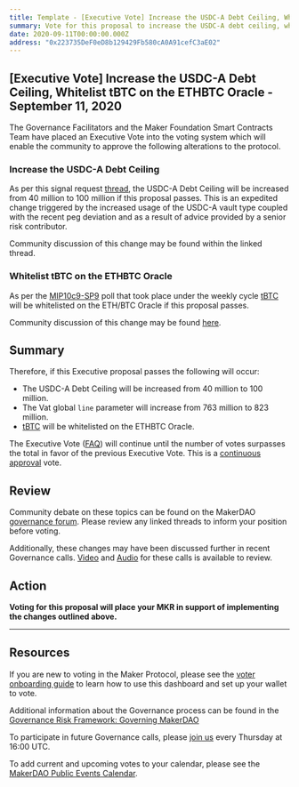 ```yaml
---
title: Template - [Executive Vote] Increase the USDC-A Debt Ceiling, Whitelist tBTC on the ETHBTC Oracle - September 11, 2020
summary: Vote for this proposal to increase the USDC-A debt ceiling, whitelist tBTC on the ETHBTC Oracle - September 11, 2020
date: 2020-09-11T00:00:00.000Z
address: "0x223735DeF0eD8b129429Fb580cA0A91cefC3aE02"
---
```

## [Executive Vote] Increase the USDC-A Debt Ceiling, Whitelist tBTC on the ETHBTC Oracle - September 11, 2020

The Governance Facilitators and the Maker Foundation Smart Contracts Team have placed an Executive Vote into the voting system which will enable the community to approve the following alterations to the protocol.

### Increase the USDC-A Debt Ceiling

As per this signal request [thread](https://forum.makerdao.com/t/signal-request-should-we-increase-usdc-a-debt-ceiling/4068), the USDC-A Debt Ceiling will be increased from 40 million to 100 million if this proposal passes. This is an expedited change triggered by the increased usage of the USDC-A vault type coupled with the recent peg deviation and as a result of advice provided by a senior risk contributor.

Community discussion of this change may be found within the linked thread.

### Whitelist tBTC on the ETHBTC Oracle

As per the [MIP10c9-SP9](https://vote.makerdao.com/polling-proposal/qmnmzxuxgbjx2nxqhs7hjcqhtcwsdmj8wuxywci5m7prpv) poll that took place under the weekly cycle [tBTC](https://tbtc.network/) will be whitelisted on the ETH/BTC Oracle if this proposal passes.

Community discussion of this change may be found [here](https://forum.makerdao.com/t/mip10c9-subproposal-to-whitelist-new-tbtc-oracle-access/3805).

## Summary

Therefore, if this Executive proposal passes the following will occur:
- The USDC-A Debt Ceiling will be increased from 40 million to 100 million.
- The Vat global `line` parameter will increase from 763 million to 823 million.
- [tBTC](https://tbtc.network/) will be whitelisted on the ETHBTC Oracle.

The Executive Vote ([FAQ](https://community-development.makerdao.com/makerdao-mcd-faqs/faqs#governance)) will continue until the number of votes surpasses the total in favor of the previous Executive Vote. This is a [continuous approval](https://community-development.makerdao.com/makerdao-mcd-faqs/faqs/governance#what-is-continuous-approval-voting) vote.

## Review

Community debate on these topics can be found on the MakerDAO [governance forum](https://forum.makerdao.com/). Please review any linked threads to inform your position before voting.

Additionally, these changes may have been discussed further in recent Governance calls. [Video](https://www.youtube.com/playlist?list=PLLzkWCj8ywWNq5-90-Id6VPSsrk4OWVan) and [Audio](https://soundcloud.com/makerdao/sets/governance-calls) for these calls is available to review.

## Action

**Voting for this proposal will place your MKR in support of implementing the changes outlined above.**

---

## Resources

If you are new to voting in the Maker Protocol, please see the [voter onboarding guide](https://community-development.makerdao.com/onboarding/voter-onboarding) to learn how to use this dashboard and set up your wallet to vote.

Additional information about the Governance process can be found in the [Governance Risk Framework: Governing MakerDAO](https://community-development.makerdao.com/governance/governance-risk-framework)

To participate in future Governance calls, please [join us](https://community-development.makerdao.com/governance/governance-and-risk-meetings) every Thursday at 16:00 UTC.

To add current and upcoming votes to your calendar, please see the [MakerDAO Public Events Calendar](https://calendar.google.com/calendar/embed?src=makerdao.com_3efhm2ghipksegl009ktniomdk%40group.calendar.google.com&ctz=America%2FLos_Angeles).
